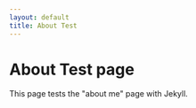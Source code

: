 ```yaml
---
layout: default
title: About Test
---
```

# About Test page

This page tests the "about me" page with Jekyll.
